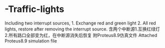 # -Traffic-lights
Including two interrupt sources, 1. Exchange red and green light 2. All red lights, restore after removing the interrupt source.
含两个中断源1.互换红绿灯2.所有路口全部变为红，在中断源消失后恢复
附Proteus8.9仿真文件
Attached Proteus8.9 simulation file
 
 
